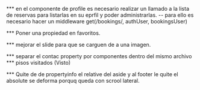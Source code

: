 \*\*\* en el componente de profile es necesario realizar un llamado a la lista de reservas para
listarlas en su eprfil y poder administrarlas.
-- para ello es necesario hacer un middleware get(/bookings/, authUser, bookingsUser)

\*\*\* Poner una propiedad en favoritos.

\*\*\* mejorar el slide para que se carguen de a una imagen.

\*\*\* separar el contac property por componentes dentro del mismo archivo
\*\*\* pisos visitados (Visto)

\*\*\* Quite de de propertyinfo el relative del aside y al footer le quite el absolute
se deforma porquq queda con scrool lateral.
